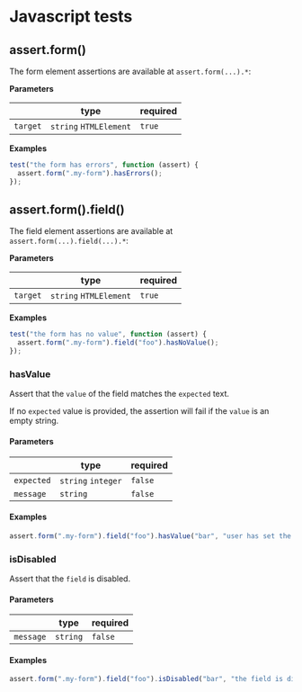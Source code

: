 # Javascript tests

## assert.form()

The form element assertions are available at `assert.form(...).*`:

**Parameters**

|          | type                   | required |
| -------- | ---------------------- | -------- |
| `target` | `string` `HTMLElement` | `true`   |

**Examples**

```javascript
test("the form has errors", function (assert) {
  assert.form(".my-form").hasErrors();
});
```

## assert.form().field()

The field element assertions are available at `assert.form(...).field(...).*`:

**Parameters**

|          | type                   | required |
| -------- | ---------------------- | -------- |
| `target` | `string` `HTMLElement` | `true`   |

**Examples**

```javascript
test("the form has no value", function (assert) {
  assert.form(".my-form").field("foo").hasNoValue();
});
```

### hasValue

Assert that the `value` of the field matches the `expected` text.

If no `expected` value is provided, the assertion will fail if the
`value` is an empty string.

#### Parameters

|            | type               | required |
| ---------- | ------------------ | -------- |
| `expected` | `string` `integer` | `false`  |
| `message`  | `string`           | `false`  |

#### Examples

```javascript
assert.form(".my-form").field("foo").hasValue("bar", "user has set the value");
```

### isDisabled

Assert that the `field` is disabled.

#### Parameters

|           | type     | required |
| --------- | -------- | -------- |
| `message` | `string` | `false`  |

#### Examples

```javascript
assert.form(".my-form").field("foo").isDisabled("bar", "the field is disabled");
```
